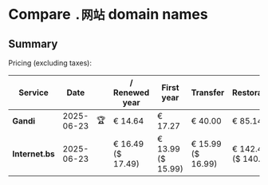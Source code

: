 # Compare `.网站` domain names

## Summary

Pricing (excluding taxes):

| Service | Date |  | / Renewed year | First year | Transfer | Restoration |
|--|--|--|--|--|--|--|
| **Gandi** | 2025-06-23 | 🏆 | € 14.64 | € 17.27 | € 40.00 | € 85.14 |
| **Internet.bs** | 2025-06-23 |  | € 16.49<br>($ 17.49) | € 13.99<br>($ 15.99) | € 15.99<br>($ 16.99) | € 142.49<br>($ 140.49) |
